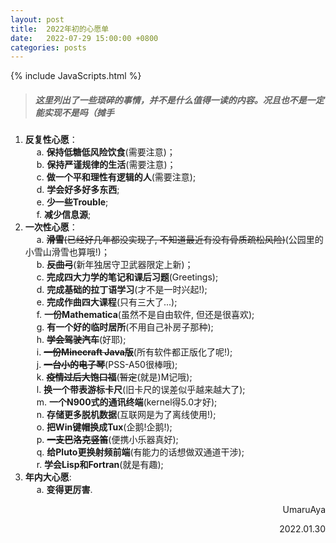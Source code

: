 ```yaml
---
layout: post
title:  2022年初的心愿单
date:   2022-07-29 15:00:00 +0800
categories: posts
---
```


{% include JavaScripts.html %}

> ##### 这里列出了一些琐碎的事情，并不是什么值得一读的内容。况且也不是一定能实现不是吗（摊手 #####

1. **反复性心愿**：  
&emsp; a. **保持低糖低风险饮食**(需要注意)；  
&emsp; b. **保持严谨规律的生活**(需要注意)；  
&emsp; c. **做一个平和理性有逻辑的人**(需要注意);  
&emsp; d. **学会好多好多东西**;  
&emsp; e. **少一些Trouble**;  
&emsp; f. **减少信息源**;  
1. **一次性心愿**：  
&emsp; a. ~~**滑雪**(已经好几年都没实现了, 不知道最近有没有骨质疏松风险)~~(公园里的小雪山滑雪也算哦!)；  
&emsp; b. ~~**反曲弓**~~(新年独居守卫武器限定上新)；  
&emsp; c. **完成四大力学的笔记和课后习题**(Greetings);  
&emsp; d. **完成基础的拉丁语学习**(才不是一时兴起!);  
&emsp; e. **完成作曲四大课程**(只有三大了...);  
&emsp; f. **一份Mathematica**(虽然不是自由软件, 但还是很喜欢);  
&emsp; g. **有一个好的临时居所**(不用自己补房子那种);  
&emsp; h. ~~**学会驾驶汽车**~~(好耶);  
&emsp; i. ~~**一份Minecraft Java版**~~(所有软件都正版化了呢!);  
&emsp; j. ~~**一台小的电子琴**~~(PSS-A50很棒哦);  
&emsp; k. ~~**疫情过后大饱口福**~~(~~暂定~~(就是)M记哦);  
&emsp; l. **换一个带表游标卡尺**(旧卡尺的误差似乎越来越大了);  
&emsp; m. **一个N900式的通讯终端**(kernel得5.0才好);  
&emsp; n. **存储更多脱机数据**(互联网是为了离线使用!);  
&emsp; o. **把Win键帽换成Tux**(企鹅!企鹅!);  
&emsp; p. ~~**一支巴洛克竖笛**~~(便携小乐器真好);  
&emsp; q. **给Pluto更换射频前端**(有能力的话想做双通道干涉);  
&emsp; r. **学会Lisp和Fortran**(就是有趣);  
1. **年内大心愿**:  
&emsp; a. **变得更厉害**.  

<p align="right">UmaruAya</p>
<p align="right">2022.01.30</p>